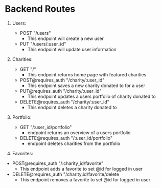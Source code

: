 # Backend Routes

1. Users:
   - POST "/users"
     - This endpoint will create a new user
   - PUT "/users/:user_id"
     - This endpoint will update user information


2. Charities:
    - GET "/"
        - This endpoint returns home page with featured charities
    - POST@requires_auth "/charity/:user_id"
        - This endpoint saves a new charity donated to for a user
    - PUT@requires_auth "/charity/:user_id"
        - This endpoint updates a users portfolio of charity donated to
    - DELETE@requires_auth "/charity/:user_id"
        - This endpoint deletes a charity donated to 


3. Portfolio:
    - GET "/:user_id/portfolio"
        - endpoint returns an overview of a users portfolio
    - DELETE@requires_auth "/:user_id/portfolio"
        - endpoint deletes charities from the portfolio


 4. Favorites:
   - POST@requires_auth "/:charity_id/favorite"
     - This endpoint adds a favorite to set @id for logged in user
   - DELETE@requires_auth "/charity:id/favorite/delete
     - This endpoint removes a favorite to set @id for logged in user
    
